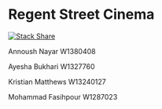 # Regent Street Cinema

[![Stack Share](http://img.shields.io/badge/tech-stack-0690fa.svg?style=flat)](http://stackshare.io/EpicKris/regent-street-cinema)

Annoush Nayar
W1380408

Ayesha Bukhari
W1327760

Kristian Matthews
W13240127

Mohammad Fasihpour
W1287023
